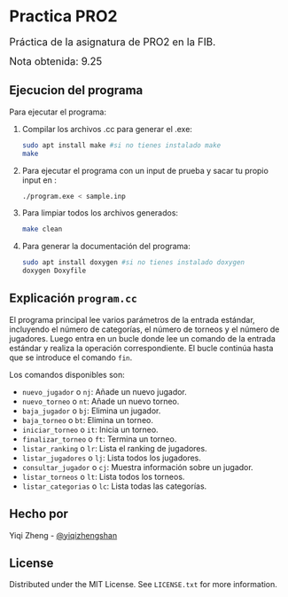 # Practica PRO2

<font size="4">Práctica de la asignatura de PRO2 en la FIB. </font>

<font size="4">Nota obtenida: 9.25</font>

## Ejecucion del programa

Para ejecutar el programa:

1. Compilar los archivos .cc para generar el .exe:

    ```sh
    sudo apt install make #si no tienes instalado make
    make
    ```
2. Para ejecutar el programa con un input de prueba y sacar tu propio input en :

    ```sh
    ./program.exe < sample.inp
    ```
3. Para limpiar todos los archivos generados:

    ```sh
    make clean
    ```
4. Para generar la documentación del programa:

    ```sh
    sudo apt install doxygen #si no tienes instalado doxygen
    doxygen Doxyfile 
    ```

## Explicación ``program.cc``
El programa principal lee varios parámetros de la entrada estándar, incluyendo el número de categorías, el número de torneos y el número de jugadores. Luego entra en un bucle donde lee un comando de la entrada estándar y realiza la operación correspondiente. El bucle continúa hasta que se introduce el comando `fin`.

Los comandos disponibles son:

- `nuevo_jugador` o `nj`: Añade un nuevo jugador.
- `nuevo_torneo` o `nt`: Añade un nuevo torneo.
- `baja_jugador` o `bj`: Elimina un jugador.
- `baja_torneo` o `bt`: Elimina un torneo.
- `iniciar_torneo` o `it`: Inicia un torneo.
- `finalizar_torneo` o `ft`: Termina un torneo.
- `listar_ranking` o `lr`: Lista el ranking de jugadores.
- `listar_jugadores` o `lj`: Lista todos los jugadores.
- `consultar_jugador` o `cj`: Muestra información sobre un jugador.
- `listar_torneos` o `lt`: Lista todos los torneos.
- `listar_categorias` o `lc`: Lista todas las categorías.

## Hecho por

Yiqi Zheng - [@yiqizhengshan](https://github.com/yiqizhengshan)

## License

Distributed under the MIT License. See `LICENSE.txt` for more information.